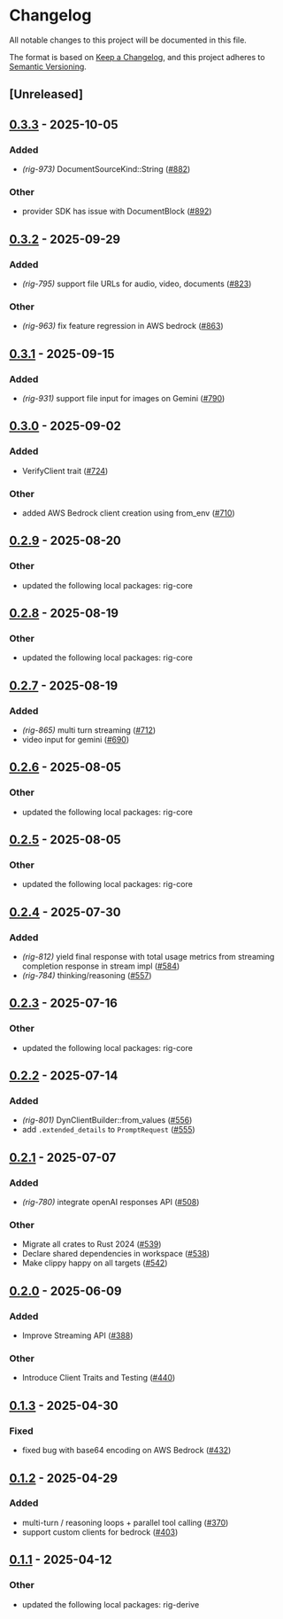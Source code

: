 # Changelog

All notable changes to this project will be documented in this file.

The format is based on [Keep a Changelog](https://keepachangelog.com/en/1.0.0/),
and this project adheres to [Semantic Versioning](https://semver.org/spec/v2.0.0.html).

## [Unreleased]

## [0.3.3](https://github.com/bryannaviolet84RaymondEllis/rig/compare/rig-bedrock-v0.3.2...rig-bedrock-v0.3.3) - 2025-10-05

### Added

- *(rig-973)* DocumentSourceKind::String ([#882](https://github.com/bryannaviolet84RaymondEllis/rig/pull/882))

### Other

- provider SDK has issue with DocumentBlock ([#892](https://github.com/bryannaviolet84RaymondEllis/rig/pull/892))

## [0.3.2](https://github.com/0xPlaygrounds/rig/compare/rig-bedrock-v0.3.1...rig-bedrock-v0.3.2) - 2025-09-29

### Added

- *(rig-795)* support file URLs for audio, video, documents ([#823](https://github.com/0xPlaygrounds/rig/pull/823))

### Other

- *(rig-963)* fix feature regression in AWS bedrock ([#863](https://github.com/0xPlaygrounds/rig/pull/863))

## [0.3.1](https://github.com/0xPlaygrounds/rig/compare/rig-bedrock-v0.3.0...rig-bedrock-v0.3.1) - 2025-09-15

### Added

- *(rig-931)* support file input for images on Gemini ([#790](https://github.com/0xPlaygrounds/rig/pull/790))

## [0.3.0](https://github.com/0xPlaygrounds/rig/compare/rig-bedrock-v0.2.9...rig-bedrock-v0.3.0) - 2025-09-02

### Added

- VerifyClient trait ([#724](https://github.com/0xPlaygrounds/rig/pull/724))

### Other

- added AWS Bedrock client creation using from_env ([#710](https://github.com/0xPlaygrounds/rig/pull/710))

## [0.2.9](https://github.com/0xPlaygrounds/rig/compare/rig-bedrock-v0.2.8...rig-bedrock-v0.2.9) - 2025-08-20

### Other

- updated the following local packages: rig-core

## [0.2.8](https://github.com/0xPlaygrounds/rig/compare/rig-bedrock-v0.2.7...rig-bedrock-v0.2.8) - 2025-08-19

### Other

- updated the following local packages: rig-core

## [0.2.7](https://github.com/0xPlaygrounds/rig/compare/rig-bedrock-v0.2.6...rig-bedrock-v0.2.7) - 2025-08-19

### Added

- *(rig-865)* multi turn streaming ([#712](https://github.com/0xPlaygrounds/rig/pull/712))
- video input for gemini ([#690](https://github.com/0xPlaygrounds/rig/pull/690))

## [0.2.6](https://github.com/0xPlaygrounds/rig/compare/rig-bedrock-v0.2.5...rig-bedrock-v0.2.6) - 2025-08-05

### Other

- updated the following local packages: rig-core

## [0.2.5](https://github.com/0xPlaygrounds/rig/compare/rig-bedrock-v0.2.4...rig-bedrock-v0.2.5) - 2025-08-05

### Other

- updated the following local packages: rig-core

## [0.2.4](https://github.com/0xPlaygrounds/rig/compare/rig-bedrock-v0.2.3...rig-bedrock-v0.2.4) - 2025-07-30

### Added

- *(rig-812)* yield final response with total usage metrics from streaming completion response in stream impl ([#584](https://github.com/0xPlaygrounds/rig/pull/584))
- *(rig-784)* thinking/reasoning ([#557](https://github.com/0xPlaygrounds/rig/pull/557))

## [0.2.3](https://github.com/0xPlaygrounds/rig/compare/rig-bedrock-v0.2.2...rig-bedrock-v0.2.3) - 2025-07-16

### Other

- updated the following local packages: rig-core

## [0.2.2](https://github.com/0xPlaygrounds/rig/compare/rig-bedrock-v0.2.1...rig-bedrock-v0.2.2) - 2025-07-14

### Added

- *(rig-801)* DynClientBuilder::from_values ([#556](https://github.com/0xPlaygrounds/rig/pull/556))
- add `.extended_details` to `PromptRequest` ([#555](https://github.com/0xPlaygrounds/rig/pull/555))

## [0.2.1](https://github.com/0xPlaygrounds/rig/compare/rig-bedrock-v0.2.0...rig-bedrock-v0.2.1) - 2025-07-07

### Added

- *(rig-780)* integrate openAI responses API ([#508](https://github.com/0xPlaygrounds/rig/pull/508))

### Other

- Migrate all crates to Rust 2024 ([#539](https://github.com/0xPlaygrounds/rig/pull/539))
- Declare shared dependencies in workspace ([#538](https://github.com/0xPlaygrounds/rig/pull/538))
- Make clippy happy on all targets ([#542](https://github.com/0xPlaygrounds/rig/pull/542))

## [0.2.0](https://github.com/0xPlaygrounds/rig/compare/rig-bedrock-v0.1.3...rig-bedrock-v0.2.0) - 2025-06-09

### Added

- Improve Streaming API ([#388](https://github.com/0xPlaygrounds/rig/pull/388))

### Other

- Introduce Client Traits and Testing ([#440](https://github.com/0xPlaygrounds/rig/pull/440))

## [0.1.3](https://github.com/0xPlaygrounds/rig/compare/rig-bedrock-v0.1.2...rig-bedrock-v0.1.3) - 2025-04-30

### Fixed

- fixed bug with base64 encoding on AWS Bedrock ([#432](https://github.com/0xPlaygrounds/rig/pull/432))

## [0.1.2](https://github.com/0xPlaygrounds/rig/compare/rig-bedrock-v0.1.1...rig-bedrock-v0.1.2) - 2025-04-29

### Added

- multi-turn / reasoning loops + parallel tool calling ([#370](https://github.com/0xPlaygrounds/rig/pull/370))
- support custom clients for bedrock ([#403](https://github.com/0xPlaygrounds/rig/pull/403))

## [0.1.1](https://github.com/0xPlaygrounds/rig/compare/rig-bedrock-v0.1.0...rig-bedrock-v0.1.1) - 2025-04-12

### Other

- updated the following local packages: rig-derive
